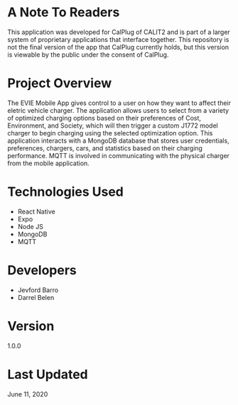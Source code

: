 # A Note To Readers

This application was developed for CalPlug of CALIT2 and is part of a larger system of proprietary applications that interface together.  This repository is not the final version of the app that CalPlug currently holds, but this version is viewable by the public under the consent of CalPlug.

# Project Overview

The EVIE Mobile App gives control to a user on how they want to affect their eletric vehicle charger.  The application allows users to select from a variety of optimized charging options based on their preferences of Cost, Environment, and Society, which will then trigger a custom J1772 model charger to begin charging using the selected optimization option.  This application interacts with a MongoDB database that stores user credentials, preferences, chargers, cars, and statistics based on their charging performance.  MQTT is involved in communicating with the physical charger from the mobile application.

# Technologies Used

- React Native
- Expo
- Node JS
- MongoDB
- MQTT

# Developers

* Jevford Barro
* Darrel Belen

# Version

1.0.0

# Last Updated

June 11, 2020
